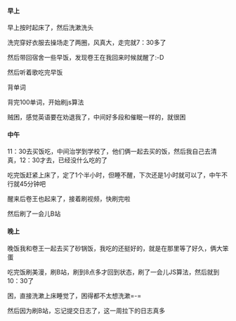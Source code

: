 #### 早上

早上按时起床了，然后洗漱洗头

洗完穿好衣服去操场走了两圈，风真大，走完就7：30多了

然后带回宿舍一些早饭，发现卷王在我回来时候就醒了:-D

然后听着歌吃完早饭

背单词

背完100单词，开始刷js算法

贼困，感觉英语要在劝退我了，中间好多段和催眠一样的，就很困

#### 中午

11：30去买饭吃，中间治学到学校了，他们俩一起去买的饭，然后我自己去清真，12：30才去，已经没什么吃的了

吃完饭赶紧上床了，定了1个半小时，但睡不醒，下次还是1小时就可以了，中午不行就45分钟吧

醒来后卷王也起来了，接着刷视频，快刷完啦

然后刷了一会儿B站

#### 晚上

晚饭我和卷王一起去买了砂锅饭，我吃的还挺好的，就是在那里等了好久，俩大笨蛋

吃完饭刷美漫，刷B站，刷到8点多才回到状态，刷了一会儿JS算法，然后就到10：30了

困，直接洗漱上床睡觉了，困得都不太想洗漱=-=

然后因为刷B站，忘记提交日志了，这一周拉下的日志真多